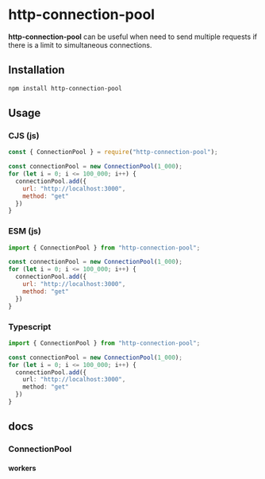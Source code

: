 # http-connection-pool
**http-connection-pool** can be useful when need to send multiple requests if there is a limit to simultaneous connections.

## Installation
```bash
npm install http-connection-pool
```

## Usage
### CJS (js)
```javascript
const { ConnectionPool } = require("http-connection-pool");

const connectionPool = new ConnectionPool(1_000);
for (let i = 0; i <= 100_000; i++) {
  connectionPool.add({
    url: "http://localhost:3000",
    method: "get"
  })
}
```

### ESM (js)
```javascript
import { ConnectionPool } from "http-connection-pool";

const connectionPool = new ConnectionPool(1_000);
for (let i = 0; i <= 100_000; i++) {
  connectionPool.add({
    url: "http://localhost:3000",
    method: "get"
  })
}
```

### Typescript
```typescript
import { ConnectionPool } from "http-connection-pool";

const connectionPool = new ConnectionPool(1_000);
for (let i = 0; i <= 100_000; i++) {
  connectionPool.add({
    url: "http://localhost:3000",
    method: "get"
  })
}
```

## docs
### ConnectionPool
#### workers

### 
